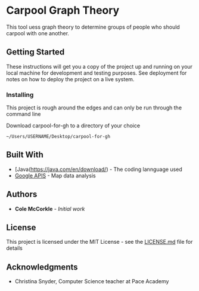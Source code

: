 # Carpool Graph Theory

This tool uess graph theory to determine groups of people who should carpool with one another. 

## Getting Started

These instructions will get you a copy of the project up and running on your local machine for development and testing purposes. See deployment for notes on how to deploy the project on a live system.

### Installing

This project is rough around the edges and can only be run through the command line

Download carpool-for-gh to a directory of your choice

```
~/Users/USERNAME/Desktop/carpool-for-gh
```

## Built With

* [Java(https://java.com/en/download/) - The coding lannguage used
* [Google APIS](https://developers.google.com/products/) - Map data analysis

## Authors

* **Cole McCorkle** - *Initial work*

## License

This project is licensed under the MIT License - see the [LICENSE.md](LICENSE.md) file for details

## Acknowledgments

* Christina Snyder, Computer Science teacher at Pace Academy
